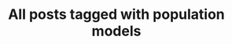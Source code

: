 ---
layout: tag
title: "All posts tagged with population models"
permalink: /weblog/tags/population-models/
taxonomy: population models
---